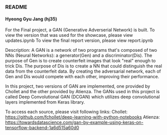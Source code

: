 ### README
#### Hyeong Gyu Jang (hj35)

For the Final project, a GAN (Generative Adverserial Network) is built.
To view the version that was used for the showcase, please view updates.ipynb
To view the final report version, please view report.ipynb

Description:
  A GAN is a network of two programs that's composed of two NNs (Neural Networks): a generator(Gen) and a discriminator(Dis).
  The purpose of Gen is to create counterfeit images that look "real" enough to trick Dis.
  The purpose of Dis is to create a NN that could distinguish the real data from the counterfeit data.
  By creating the adversarial network, each of Gen and Dis would compete with each other, improving their performance.
  
  In this project, two versions of GAN are implemented, one provided by Chollet and the other provided by Atienza.
  The GANs used in this project is called Deep Convolutional GAN (DCGAN) which utilizes deep convolutional layers implemented from Keras library.
  
  To access each source, please visit following links:
    Chollet: https://github.com/fchollet/deep-learning-with-python-notebooks
    Atienza: https://towardsdatascience.com/gan-by-example-using-keras-on-tensorflow-backend-1a6d515a60d0
  
